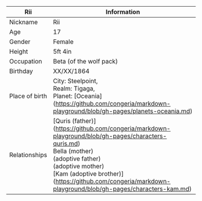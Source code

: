 Rii      | Information
---------|-------------
Nickname | Rii
Age | 17
Gender | Female
Height | 5ft 4in 
Occupation | Beta (of the wolf pack)
Birthday | XX/XX/1864
Place of birth | City: Steelpoint, <br/> Realm: Tigaga, <br/> Planet: [Oceania] (https://github.com/congeria/markdown-playground/blob/gh-pages/planets-oceania.md)
Relationships | [Quris (father)] (https://github.com/congeria/markdown-playground/blob/gh-pages/characters-quris.md) <br/> Bella (mother) <br/> (adoptive father) <br/> (adoptive mother) <br/> [Kam (adoptive brother)] (https://github.com/congeria/markdown-playground/blob/gh-pages/characters-kam.md)
